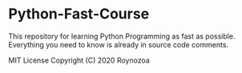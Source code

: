 # Python-Fast-Course
This repository for learning Python Programming as fast as possible.
Everything you need to know is already in source code comments.

MIT License
Copyright (C) 2020 Roynozoa
